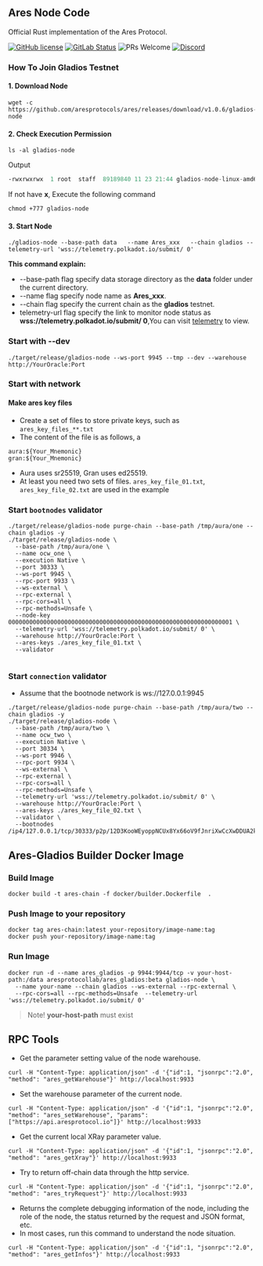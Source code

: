 ## Ares Node Code

Official Rust implementation of the Ares Protocol.

[![GitHub license](https://img.shields.io/badge/license-GPL3%2FApache2-blue)](#LICENSE) [![GitLab Status](https://gitlab.parity.io/parity/substrate/badges/master/pipeline.svg)](https://gitlab.parity.io/parity/substrate/pipelines) ![PRs Welcome](https://img.shields.io/badge/PRs-welcome-brightgreen.svg) [![Discord](https://img.shields.io/badge/discord-join%20chat-blue.svg)](https://discord.gg/cqduK4ZNaY
)

### How To Join Gladios Testnet

#### 1. **Download Node**
```shell
wget -c https://github.com/aresprotocols/ares/releases/download/v1.0.6/gladios-node
```
#### 2. **Check Execution Permission**
```shell
ls -al gladios-node
```
Output 
```asm
-rwxrwxrwx  1 root  staff  89189840 11 23 21:44 gladios-node-linux-amd64-1.0.6-e4504d2
```
If not have **x**, Execute the following command
```shell
chmod +777 gladios-node
```

#### 3. **Start Node**
```shell
./gladios-node --base-path data   --name Ares_xxx   --chain gladios --telemetry-url 'wss://telemetry.polkadot.io/submit/ 0'
```

**This command explain:**

* --base-path flag specify data storage directory as the **data** folder under the current directory.
* --name flag specify node name as **Ares_xxx**.
* --chain flag specify the current chain as the **gladios** testnet.
* telemetry-url flag specify the link to monitor node status as **wss://telemetry.polkadot.io/submit/ 0**,You can visit [telemetry](https://telemetry.polkadot.io/#list/0x1765d3a35ecdca975e3dc69472cc0a51780ed9ccb4481becfdddfb3c5c2be048) to view.

### Start with --dev

```text
./target/release/gladios-node --ws-port 9945 --tmp --dev --warehouse http://YourOracle:Port
```

### Start with network

#### Make ares key files
* Create a set of files to store private keys, such as `ares_key_files_**.txt`
* The content of the file is as follows, a
```text
aura:${Your_Mnemonic}
gran:${Your_Mnemonic}
```
* Aura uses sr25519, Gran uses ed25519.
* At least you need two sets of files. `ares_key_file_01.txt`, `ares_key_file_02.txt` are used in the example

### Start `bootnodes` validator
```text
./target/release/gladios-node purge-chain --base-path /tmp/aura/one --chain gladios -y
./target/release/gladios-node \
  --base-path /tmp/aura/one \
  --name ocw_one \
  --execution Native \
  --port 30333 \
  --ws-port 9945 \
  --rpc-port 9933 \
  --ws-external \
  --rpc-external \
  --rpc-cors=all \
  --rpc-methods=Unsafe \
  --node-key 0000000000000000000000000000000000000000000000000000000000000001 \
  --telemetry-url 'wss://telemetry.polkadot.io/submit/ 0' \
  --warehouse http://YourOracle:Port \
  --ares-keys ./ares_key_file_01.txt \
  --validator
  
```

### Start `connection` validator
* Assume that the bootnode network is ws://127.0.0.1:9945
```text
./target/release/gladios-node purge-chain --base-path /tmp/aura/two --chain gladios -y
./target/release/gladios-node \
  --base-path /tmp/aura/two \
  --name ocw_two \
  --execution Native \
  --port 30334 \
  --ws-port 9946 \
  --rpc-port 9934 \
  --ws-external \
  --rpc-external \
  --rpc-cors=all \
  --rpc-methods=Unsafe \
  --telemetry-url 'wss://telemetry.polkadot.io/submit/ 0' \
  --warehouse http://YourOracle:Port \
  --ares-keys ./ares_key_file_02.txt \
  --validator \
  --bootnodes /ip4/127.0.0.1/tcp/30333/p2p/12D3KooWEyoppNCUx8Yx66oV9fJnriXwCcXwDDUA2kj6vnc6iDEp
```

## Ares-Gladios Builder Docker Image
### Build Image
```shell
docker build -t ares-chain -f docker/builder.Dockerfile  .
```

### Push Image to your repository
```shell
docker tag ares-chain:latest your-repository/image-name:tag
docker push your-repository/image-name:tag
```

### Run Image
```shell
docker run -d --name ares_gladios -p 9944:9944/tcp -v your-host-path:/data aresprotocollab/ares_gladios:beta gladios-node \
  --name your-name --chain gladios --ws-external --rpc-external \
  --rpc-cors=all --rpc-methods=Unsafe  --telemetry-url 'wss://telemetry.polkadot.io/submit/ 0'
```
> Note! 
> **your-host-path** must exist

## RPC Tools

* Get the parameter setting value of the node warehouse.
```shell
curl -H "Content-Type: application/json" -d '{"id":1, "jsonrpc":"2.0", "method": "ares_getWarehouse"}' http://localhost:9933
```

* Set the warehouse parameter of the current node.
```shell
curl -H "Content-Type: application/json" -d '{"id":1, "jsonrpc":"2.0", "method": "ares_setWarehouse", "params": ["https://api.aresprotocol.io"]}' http://localhost:9933
```

* Get the current local XRay parameter value.
```shell
curl -H "Content-Type: application/json" -d '{"id":1, "jsonrpc":"2.0", "method": "ares_getXray"}' http://localhost:9933
```

* Try to return off-chain data through the http service.
```shell
curl -H "Content-Type: application/json" -d '{"id":1, "jsonrpc":"2.0", "method": "ares_tryRequest"}' http://localhost:9933
```

* Returns the complete debugging information of the node, including the role of the node, the status returned by the request and JSON format, etc.
* In most cases, run this command to understand the node situation.
```shell
curl -H "Content-Type: application/json" -d '{"id":1, "jsonrpc":"2.0", "method": "ares_getInfos"}' http://localhost:9933
```
